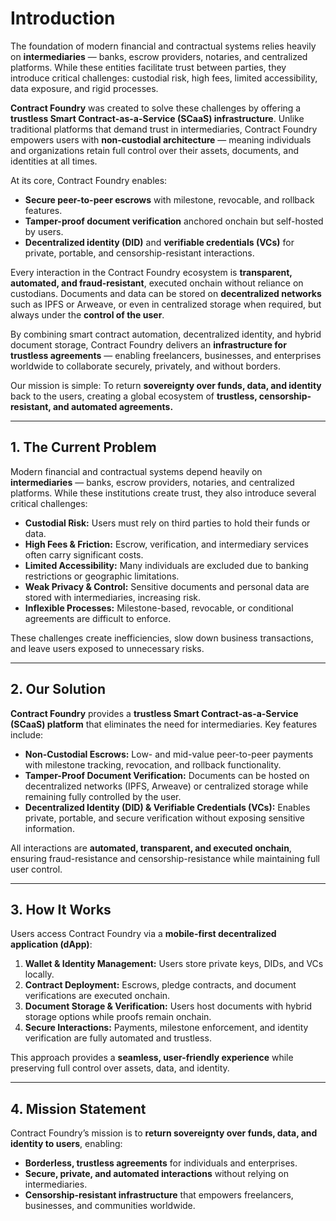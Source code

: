 # Introduction

The foundation of modern financial and contractual systems relies heavily on **intermediaries** — banks, escrow providers, notaries, and centralized platforms. While these entities facilitate trust between parties, they introduce critical challenges: custodial risk, high fees, limited accessibility, data exposure, and rigid processes.

**Contract Foundry** was created to solve these challenges by offering a **trustless Smart Contract-as-a-Service (SCaaS) infrastructure**. Unlike traditional platforms that demand trust in intermediaries, Contract Foundry empowers users with **non-custodial architecture** — meaning individuals and organizations retain full control over their assets, documents, and identities at all times.

At its core, Contract Foundry enables:

* **Secure peer-to-peer escrows** with milestone, revocable, and rollback features.
* **Tamper-proof document verification** anchored onchain but self-hosted by users.
* **Decentralized identity (DID)** and **verifiable credentials (VCs)** for private, portable, and censorship-resistant interactions.

Every interaction in the Contract Foundry ecosystem is **transparent, automated, and fraud-resistant**, executed onchain without reliance on custodians. Documents and data can be stored on **decentralized networks** such as IPFS or Arweave, or even in centralized storage when required, but always under the **control of the user**.

By combining smart contract automation, decentralized identity, and hybrid document storage, Contract Foundry delivers an **infrastructure for trustless agreements** — enabling freelancers, businesses, and enterprises worldwide to collaborate securely, privately, and without borders.

Our mission is simple: To return **sovereignty over funds, data, and identity** back to the users, creating a global ecosystem of **trustless, censorship-resistant, and automated agreements.**

---

## 1. The Current Problem

Modern financial and contractual systems depend heavily on **intermediaries** — banks, escrow providers, notaries, and centralized platforms. While these institutions create trust, they also introduce several critical challenges:

* **Custodial Risk:** Users must rely on third parties to hold their funds or data.
* **High Fees & Friction:** Escrow, verification, and intermediary services often carry significant costs.
* **Limited Accessibility:** Many individuals are excluded due to banking restrictions or geographic limitations.
* **Weak Privacy & Control:** Sensitive documents and personal data are stored with intermediaries, increasing risk.
* **Inflexible Processes:** Milestone-based, revocable, or conditional agreements are difficult to enforce.

These challenges create inefficiencies, slow down business transactions, and leave users exposed to unnecessary risks.

---

## 2. Our Solution

**Contract Foundry** provides a **trustless Smart Contract-as-a-Service (SCaaS) platform** that eliminates the need for intermediaries. Key features include:

* **Non-Custodial Escrows:** Low- and mid-value peer-to-peer payments with milestone tracking, revocation, and rollback functionality.
* **Tamper-Proof Document Verification:** Documents can be hosted on decentralized networks (IPFS, Arweave) or centralized storage while remaining fully controlled by the user.
* **Decentralized Identity (DID) & Verifiable Credentials (VCs):** Enables private, portable, and secure verification without exposing sensitive information.

All interactions are **automated, transparent, and executed onchain**, ensuring fraud-resistance and censorship-resistance while maintaining full user control.

---

## 3. How It Works

Users access Contract Foundry via a **mobile-first decentralized application (dApp)**:

1. **Wallet & Identity Management:** Users store private keys, DIDs, and VCs locally.
2. **Contract Deployment:** Escrows, pledge contracts, and document verifications are executed onchain.
3. **Document Storage & Verification:** Users host documents with hybrid storage options while proofs remain onchain.
4. **Secure Interactions:** Payments, milestone enforcement, and identity verification are fully automated and trustless.

This approach provides a **seamless, user-friendly experience** while preserving full control over assets, data, and identity.

---

## 4. Mission Statement

Contract Foundry’s mission is to **return sovereignty over funds, data, and identity to users**, enabling:

* **Borderless, trustless agreements** for individuals and enterprises.
* **Secure, private, and automated interactions** without relying on intermediaries.
* **Censorship-resistant infrastructure** that empowers freelancers, businesses, and communities worldwide.

